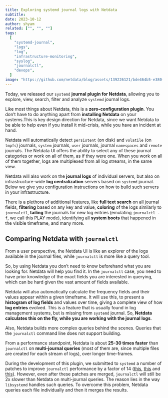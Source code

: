 ```yaml
---
title: Exploring systemd journal logs with Netdata
subtitle: 
date: 2023-10-12
author: shyam
related: ["", "", ""]
tags: 
  [
    "systemd-journal",
    "logs",
    "log",
    "infrastructure-monitoring",
    "syslog",
    "journalctl",
    "devops",
  ]
image: "https://github.com/netdata/blog/assets/139226121/bde464b5-e380-4528-93f6-bdc41414f314"
---
```

Today, we released our `systemd` **journal plugin for Netdata**, allowing you to explore, view, search, filter and analyze `systemd` journal logs.

Like most things about Netdata, this is a **zero-configuration plugin**. You don’t have to do anything apart from **installing Netdata** on your systems.This is key design direction for Netdata, since we want Netdata to be able to help even if you install it mid-crisis, while you have an incident at hand.

Netdata will automatically detect `persistent` (on disk) and `volatile` (on `tmpfs`) journals, `system` journals, `user` journals, journal `namespaces` and `remote` journals. The Netdata UI offers the ability to select any of these journal categories or work on all of them, as if they were one. When you work on all of them together, logs are multiplexed from all log streams, in the same view.

Netdata will also work on the **journal logs** of individual servers, but also on infrastructure-wide **log centralization** servers based on `systemd` journal. Below we give you configuration instructions on how to build such servers in your infrastructure.

There is a plethora of additional features, like **full text search** on all journal fields, **filtering** based on any key and value, **coloring** of the logs similarly to `journalctl`, **tailing** the journals for new log entries (emulating `journalctl -f`, we call this PLAY mode), identifying all **system boots** that happened in the visible timeframe, and many more.


## Comparing Netdata with `journalctl`

From a user perspective, the Netdata UI is like an explorer of the logs available in the journal files, while `journalctl` is more like a query tool.

So, by using Netdata you don’t need to know beforehand what you are looking for. Netdata will help you find it. In the `journalctl` case, you need to have prior knowledge of the exact fields you are interested in querying, which can be hard given the vast amount of fields available.

Netdata will also automatically calculate the frequency fields and their values appear within a given timeframe. It will use this, to present a **histogram of log fields** and values over time, giving a complete view of how **log entries** evolved. This is a feature that is usually found in log management systems, but is missing from `systemd` journal. So, **Netdata calculates this on the fly, while you are working with the journal logs**.

Also, Netdata builds more complex queries behind the scenes. Queries that the <code>journalctl</code> command line does not support building.

From a performance standpoint, Netdata is about **25-30 times faster** than `journalctl` on **multi-journal queries** (most of them are, since multiple files are created for each stream of logs), over longer time-frames.

During the development of this plugin, we submitted to `systemd` a number of patches to improve `journalctl` performance by a factor of 14 ([this](https://github.com/systemd/systemd/pull/29365), [this](https://github.com/systemd/systemd/pull/29366) and [this](https://github.com/systemd/systemd/pull/29261)). However, even after these patches are merged, `journalctl` will still be 2x slower than Netdata on multi-journal queries. The reason lies in the way `libsystemd` handles such queries. To overcome this problem, Netdata queries each file individually and then it merges the results.
